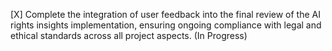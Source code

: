 [X] Complete the integration of user feedback into the final review of the AI rights insights implementation, ensuring ongoing compliance with legal and ethical standards across all project aspects. (In Progress)